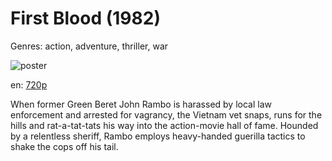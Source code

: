 # First Blood (1982)

Genres: action, adventure, thriller, war

![poster](http://image.tmdb.org/t/p/w500/bbYNNEGLXrV3lJpHDg7CKaPscCb.jpg)

en:
  [720p](magnet:?xt=urn:btih:EE4ADAF069C002DC32F7B4795483FE9624C23FA3&tr=udp://glotorrents.pw:6969/announce&tr=udp://tracker.opentrackr.org:1337/announce&tr=udp://torrent.gresille.org:80/announce&tr=udp://tracker.openbittorrent.com:80&tr=udp://tracker.coppersurfer.tk:6969&tr=udp://tracker.leechers-paradise.org:6969&tr=udp://p4p.arenabg.ch:1337&tr=udp://tracker.internetwarriors.net:1337)
  


When former Green Beret John Rambo is harassed by local law enforcement and arrested for vagrancy, the Vietnam vet snaps, runs for the hills and rat-a-tat-tats his way into the action-movie hall of fame. Hounded by a relentless sheriff, Rambo employs heavy-handed guerilla tactics to shake the cops off his tail.